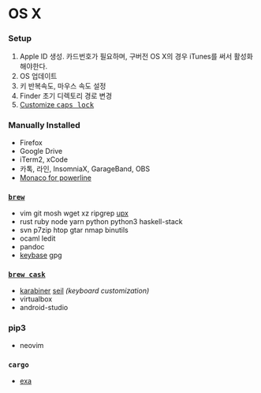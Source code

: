 OS X
========
### Setup
1.  Apple ID 생성. 카드번호가 필요하며, 구버전 OS X의 경우 iTunes를 써서 활성화해야한다.
1.  OS 업데이트
1.  키 반복속도, 마우스 속도 설정
1.  Finder 초기 디렉토리 경로 변경
1.  [Customize <kbd>caps lock</kbd>](https://pqrs.org/osx/karabiner/faq.html.en#capslock)

### Manually Installed
- Firefox
- Google Drive
- iTerm2, xCode
- 카톡, 라인, InsomniaX, GarageBand, OBS
- [Monaco for powerline]

[Monaco for powerline]: https://gist.github.com/simnalamburt/90965dcb09cec6b82320/raw/58a9f61143273d5226be352d2c29ecf738e5bffd/monaco-powerline.otf

### [`brew`](http://brew.sh)
- vim git mosh wget xz ripgrep [upx]
- rust ruby node yarn python python3 haskell-stack
- svn p7zip htop gtar nmap binutils
- ocaml ledit
- pandoc
- [keybase] gpg

[upx]: http://upx.sourceforge.net/
[keybase]: https://facebook.github.io/PathPicker/

### [`brew cask`](http://caskroom.io)
- [karabiner][] [seil][] *(keyboard customization)*
- virtualbox
- android-studio

[karabiner]: https://pqrs.org/osx/karabiner/
[seil]: https://pqrs.org/osx/karabiner/seil.html.en

### pip3
- neovim

### `cargo`
- [exa](https://github.com/ogham/exa)
